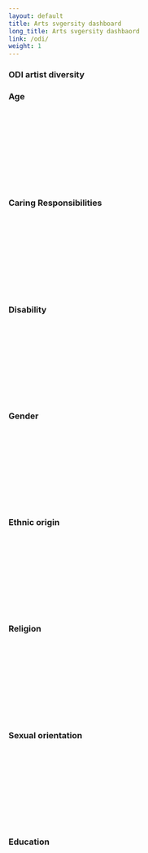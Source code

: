 ```yaml
---
layout: default
title: Arts svgersity dashboard
long_title: Arts svgersity dashbaord
link: /odi/
weight: 1
---
```


### ODI artist diversity

<section id="container" class="svgersity_cont">
	<section id="age_section" class="item">
		<h3>Age</h3>
		<svg id="age_chart"></svg>
	</section>
	<section id="caring_section" class="item">
		<h3>Caring Responsibilities</h3>
		<svg id="caring_chart"></svg>
	</section>
	<section id="disability_section" class="item">
		<h3>Disability</h3>
		<svg id="disability_chart"></svg>
	</section>
	<section id="gender_section" class="item">
		<h3>Gender</h3>
		<svg id="gender_chart"></svg>
	</section>
	<section id="ethnic_section" class="item">
		<h3>Ethnic origin</h3>
		<svg id="ethnic_chart"></svg>
	</section>
	<section id="religion_section" class="item">
		<h3>Religion</h3>
		<svg id="religion_chart"></svg>
	</section>
	<section id="sex_section" class="item">
		<h3>Sexual orientation</h3>
		<svg id="sex_chart"></svg>
	</section>
	<section id="class_section" class="item">
		<h3>Education</h3>
		<svg id="school_chart"></svg>
	</section>
</section>
